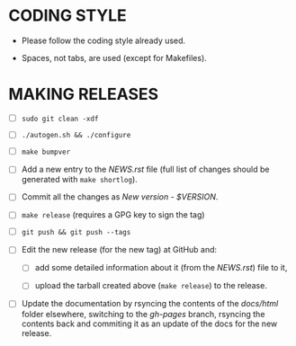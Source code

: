 CODING STYLE
============

 - Please follow the coding style already used.

 - Spaces, not tabs, are used (except for Makefiles).


MAKING RELEASES
===============

 - [ ] ``sudo git clean -xdf``

 - [ ] ``./autogen.sh && ./configure``

 - [ ] ``make bumpver``

 - [ ] Add a new entry to the *NEWS.rst* file (full list of changes should be
       generated with ``make shortlog``).

 - [ ] Commit all the changes as *New version - $VERSION*.

 - [ ] ``make release`` (requires a GPG key to sign the tag)

 - [ ] ``git push && git push --tags``

 - [ ] Edit the new release (for the new tag) at GitHub and:

   - [ ] add some detailed information about it (from the *NEWS.rst*) file to it,

   - [ ] upload the tarball created above (``make release``) to the release.

 - [ ] Update the documentation by rsyncing the contents of the *docs/html*
       folder elsewhere, switching to the *gh-pages* branch, rsyncing the
       contents back and commiting it as an update of the docs for the new
       release.
